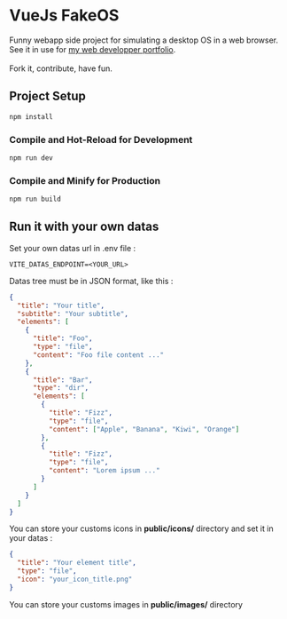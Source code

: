# VueJs FakeOS

Funny webapp side project for simulating a desktop OS in a web browser.
<br />
See it in use for [my web developper portfolio](benjaminlouislhomme.netlify.app).
<br /><br />
Fork it, contribute, have fun.

## Project Setup

```sh
npm install
```

### Compile and Hot-Reload for Development

```sh
npm run dev
```

### Compile and Minify for Production

```sh
npm run build
```

## Run it with your own datas

Set your own datas url in .env file :
```
VITE_DATAS_ENDPOINT=<YOUR_URL>
```

Datas tree must be in JSON format, like this :

```json
{
  "title": "Your title",
  "subtitle": "Your subtitle",
  "elements": [
    {
      "title": "Foo",
      "type": "file",
      "content": "Foo file content ..."
    },
    {
      "title": "Bar",
      "type": "dir",
      "elements": [
        {
          "title": "Fizz",
          "type": "file",
          "content": ["Apple", "Banana", "Kiwi", "Orange"]
        },
        {
          "title": "Fizz",
          "type": "file",
          "content": "Lorem ipsum ..."
        }
      ]
    }
  ]
}
```

You can store your customs icons in **public/icons/** directory and set it in your datas :

```json
{
  "title": "Your element title",
  "type": "file",
  "icon": "your_icon_title.png"
}
```
You can store your customs images in **public/images/** directory 